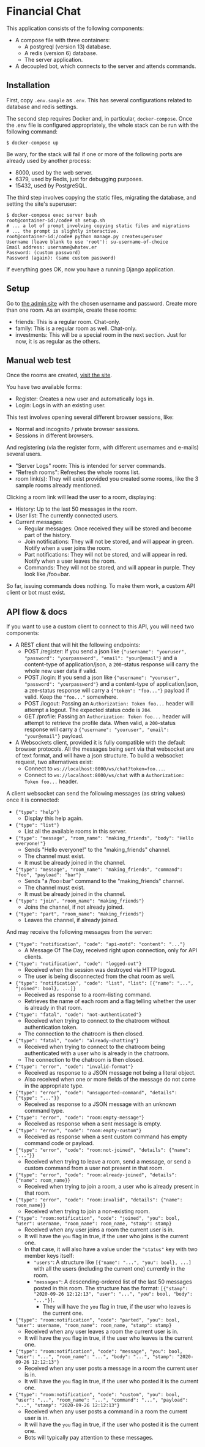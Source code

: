 # Financial Chat

This application consists of the following components:

 - A compose file with three containers:
   - A postgreql (version 13) database.
   - A redis (version 6) database.
   - The server application.
 - A decoupled bot, which connects to the server and attends commands.

Installation
------------

First, copy `.env.sample` as `.env`. This has several configurations related to database and redis settings.

The second step requires Docker and, in particular, `docker-compose`. Once the .env file is configured appropriately,
the whole stack can be run with the following command:

    $ docker-compose up

Be wary, for the stack will fail if one or more of the following ports are already used by another process:

 - 8000, used by the web server.
 - 6379, used by Redis, just for debugging purposes.
 - 15432, used by PostgreSQL.

The third step involves copying the static files, migrating the database, and setting the site's superuser:

    $ docker-compose exec server bash
    root@container-id:/code# sh setup.sh
    # ... a lot of prompt involving copying static files and migrations
    # ... the prompt is slightly interactive.
    root@container-id:/code# python manage.py createsuperuser
    Username (leave blank to use 'root'): su-username-of-choice
    Email address: username@whatev.er
    Password: (custom password)
    Password (again): (same custom password)

If everything goes OK, now you have a running Django application.

Setup
-----

Go to [the admin site](http://localhost:8000/admin) with the chosen username and password.
Create more than one room. As an example, create these rooms:

 - friends: This is a regular room. Chat-only.
 - family: This is a regular room as well. Chat-only.
 - investments: This will be a special room in the next section. Just for now, it is as regular as the others.

Manual web test
---------------

Once the rooms are created, [visit the site](http://localhost:8000/admin).  

You have two available forms:

 - Register: Creates a new user and automatically logs in.
 - Login: Logs in with an existing user.

This test involves opening several different browser sessions, like:

 - Normal and incognito / private browser sessions.
 - Sessions in different browsers.

And registering (via the register form, with different usernames and e-mails) several users.

 - "Server Logs" room: This is intended for server commands.
 - "Refresh rooms": Refreshes the whole rooms list.
 - room link(s): They will exist provided you created some rooms, like the 3 sample rooms already mentioned.
 
Clicking a room link will lead the user to a room, displaying:

 - History: Up to the last 50 messages in the room.
 - User list: The currently connected users.
 - Current messages:
   - Regular messages: Once received they will be stored and become part of the history.
   - Join notifications: They will not be stored, and will appear in green. Notify when a user joins the room.
   - Part notifications: They will not be stored, and will appear in red. Notify when a user leaves the room.
   - Commands: They will not be stored, and will appear in purple. They look like /foo=bar.

So far, issuing commands does nothing. To make them work, a custom API client or bot must exist.

API flow & docs
---------------

If you want to use a custom client to connect to this API, you will need two components:

 - A REST client that will hit the following endpoints:
   - POST /register: If you send a json like `{"username": "youruser", "password": "yourpassword", "email": "your@email"}`
     and a content-type of application/json, a `200`-status response will carry the whole new user data if valid.
   - POST /login: If you send a json like `{"username": "youruser", "password": "yourpassword"}` and a content-type of
     application/json, a `200`-status response will carry a `{"token": "foo..."}` payload if valid. Keep the `"foo..."` somewhere.
   - POST /logout: Passing an `Authorization: Token foo...` header will attempt a logout. The expected status code is `204`.
   - GET /profile: Passing an `Authorization: Token foo...` header will attempt to retrieve the profile data. When valid,
     a `200`-status response will carry a `{"username": "youruser", "email": "your@email"}` payload.
 - A Websockets client, provided it is fully compatible with the default browser protocols. All the messages being sent
   via that websocket are of text format, and will have a json structure. To build a websocket request, two alternatives exist:
   - Connect to `ws://localhost:8000/ws/chat?token=foo...`.
   - Connect to `ws://localhost:8000/ws/chat` with a `Authorization: Token foo...` header.

A client websocket can send the following messages (as string values) once it is connected:

 - `{"type": "help"}`
   - Display this help again.
 - `{"type": "list"}`
   - List all the available rooms in this server.
 - `{"type": "message", "room_name": "making_friends", "body": "Hello everyone!"}`
   - Sends "Hello everyone!" to the "making_friends" channel.
   - The channel must exist.
   - It must be already joined in the channel.
 - `{"type": "message", "room_name": "making_friends", "command": "foo", "payload": "bar"}`
   - Sends "a /foo=bar" command to the "making_friends" channel.
   - The channel must exist.
   - It must be already joined in the channel.
 - `{"type": "join", "room_name": "making_friends"}`
   - Joins the channel, if not already joined.
 - `{"type": "part", "room_name": "making_friends"}`
   - Leaves the channel, if already joined.

And may receive the following messages from the server:

 - `{"type": "notification", "code": "api-motd": "content": "..."}`
   - A Message Of The Day, received right upon connection, only for API clients.
 - `{"type": "notification", "code": "logged-out"}`
   - Received when the session was destroyed via HTTP logout.
   - The user is being disconnected from the chat room as well.
 - `{"type": "notification", "code": "list", "list": [{"name": "...", "joined": bool}, ...]}`
   - Received as response to a room-listing command.
   - Retrieves the name of each room and a flag telling whether the user is already in that room.
 - `{"type": "fatal", "code": "not-authenticated"}`
   - Received when trying to connect to the chatroom without authentication token.
   - The connection to the chatroom is then closed.
 - `{"type": "fatal", "code": "already-chatting"}`
   - Received when trying to connect to the chatroom being authenticated with a user who is already in the chatroom.
   - The connection to the chatroom is then closed.
 - `{"type": "error", "code": "invalid-format"}`
   - Received as response to a JSON message not being a literal object.
   - Also received when one or more fields of the message do not come in the appropriate type.
 - `{"type": "error", "code": "unsupported-command", "details": {"type": "..."}}`
   - Received as response to a JSON message with an unknown command type.
 - `{"type": "error", "code": "room:empty-message"}`
   - Received as response when a sent message is empty.
 - `{"type": "error", "code": "room:empty-custom"}`
   - Received as response when a sent custom command has empty command code or payload.
 - `{"type": "error", "code": "room:not-joined", "details": {"name": "..."}}`
   - Received when trying to leave a room, send a message, or send a custom command from a user
     not present in that room.
 - `{"type": "error", "code": "room:already-joined", "details": {"name": room_name}}`
   - Received when trying to join a room, a user who is already present in that room.
 - `{"type": "error", "code": "room:invalid", "details": {"name": room_name}}`
   - Received when trying to join a non-existing room.
 - `{"type": "room:notification", "code": "joined", "you": bool, "user": username, "room_name": room_name, "stamp": stamp}`
   - Received when any user joins a room the current user is in.
   - It will have the `you` flag in true, if the user who joins is the current one.
   - In that case, it will also have a value under the `"status"` key with two member keys itself:
     - `"users"`: A structure like `[{"name": "...", "you": bool}, ...]` with all the users (including the current one)
       currently in the room.
     - `"messages"`: A descending-ordered list of the last 50 messages posted in this room. The structure has the format:
       `[{"stamp": "2020-09-26 12:12:13", "user": "...", "you": bool, "body": "..."}]`.
       - They will have the `you` flag in true, if the user who leaves is the current one.
 - `{"type": "room:notification", "code": "parted", "you": bool, "user": username, "room_name": room_name, "stamp": stamp}`
   - Received when any user leaves a room the current user is in.
   - It will have the `you` flag in true, if the user who leaves is the current one.
 - `{"type": "room:notification", "code": "message", "you": bool, "user": "...", "room_name": "...", "body": "...", "stamp": "2020-09-26 12:12:13"}`
   - Received when any user posts a message in a room the current user is in.
   - It will have the `you` flag in true, if the user who posted it is the current one.
 - `{"type": "room:notification", "code": "custom", "you": bool, "user": "...", "room_name": "...", "command": "...", "payload": "...", "stamp": "2020-09-26 12:12:13"}`
   - Received when any user posts a command in a room the current user is in.
   - It will have the `you` flag in true, if the user who posted it is the current one.
   - Bots will typically pay attention to these messages.

